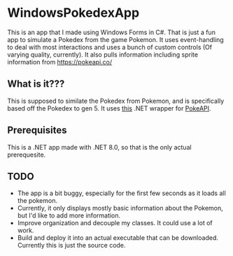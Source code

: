 # WindowsPokedexApp
This is an app that I made using Windows Forms in C#. That is just a fun app to simulate a Pokedex
from the game Pokemon. It uses event-handling to deal with most interactions and uses a bunch of custom controls (Of varying quality, currently). It also pulls
information including sprite information from https://pokeapi.co/

## What is it???
This is supposed to similate the Pokedex from Pokemon, and is specifically based
off the Pokedex to gen 5. It uses [this](https://github.com/jtwotimes/PokeApiNet) .NET wrapper for [PokeAPI](https://pokeapi.co/).

## Prerequisites
This is a .NET app made with .NET 8.0, so that is the only actual prerequesite.

## TODO
* The app is a bit buggy, especially for the first few seconds as it loads all the pokemon.
* Currently, it only displays mostly basic information about the Pokemon, but I'd like to add more information.
* Improve organization and decouple my classes. It could use a lot of work.
* Build and deploy it into an actual executable that can be downloaded. Currently this is just the source code.
